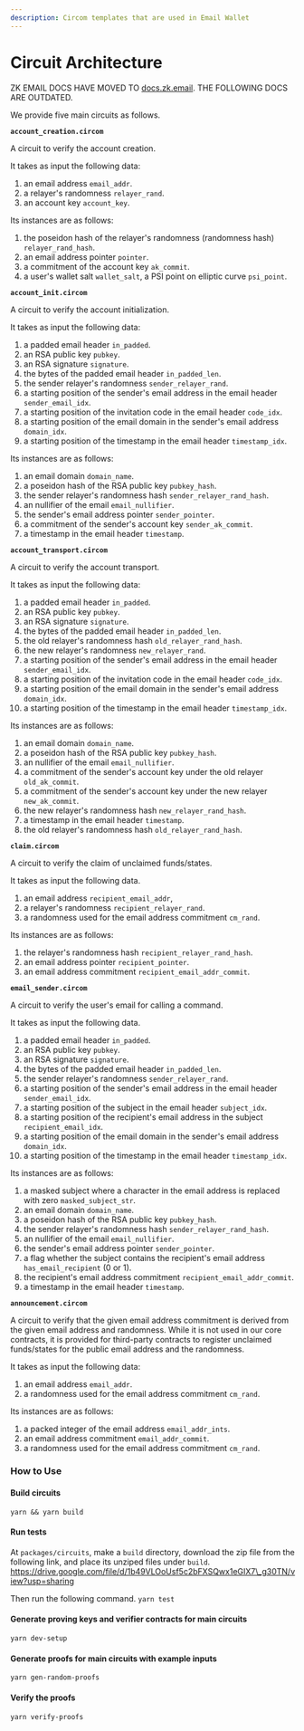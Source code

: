 ```yaml
---
description: Circom templates that are used in Email Wallet
---
```


# Circuit Architecture

ZK EMAIL DOCS HAVE MOVED TO [docs.zk.email](https://docs.zk.email). THE FOLLOWING DOCS ARE OUTDATED.

We provide five main circuits as follows.

**`account_creation.circom`**

A circuit to verify the account creation.

It takes as input the following data:

1. an email address `email_addr`.
2. a relayer's randomness `relayer_rand`.
3. an account key `account_key`.

Its instances are as follows:

1. the poseidon hash of the relayer's randomness (randomness hash) `relayer_rand_hash`.
2. an email address pointer `pointer`.
3. a commitment of the account key `ak_commit`.
4. a user's wallet salt `wallet_salt`, a PSI point on elliptic curve `psi_point`.

**`account_init.circom`**

A circuit to verify the account initialization.

It takes as input the following data:

1. a padded email header `in_padded`.
2. an RSA public key `pubkey`.
3. an RSA signature `signature`.
4. the bytes of the padded email header `in_padded_len`.
5. the sender relayer's randomness `sender_relayer_rand`.
6. a starting position of the sender's email address in the email header `sender_email_idx`.
7. a starting position of the invitation code in the email header `code_idx`.
8. a starting position of the email domain in the sender's email address `domain_idx`.
9. a starting position of the timestamp in the email header `timestamp_idx`.

Its instances are as follows:

1. an email domain `domain_name`.
2. a poseidon hash of the RSA public key `pubkey_hash`.
3. the sender relayer's randomness hash `sender_relayer_rand_hash`.
4. an nullifier of the email `email_nullifier`.
5. the sender's email address pointer `sender_pointer`.
6. a commitment of the sender's account key `sender_ak_commit`.
7. a timestamp in the email header `timestamp`.

**`account_transport.circom`**

A circuit to verify the account transport.

It takes as input the following data:

1. a padded email header `in_padded`.
2. an RSA public key `pubkey`.
3. an RSA signature `signature`.
4. the bytes of the padded email header `in_padded_len`.
5. the old relayer's randomness hash `old_relayer_rand_hash`.
6. the new relayer's randomness `new_relayer_rand`.
7. a starting position of the sender's email address in the email header `sender_email_idx`.
8. a starting position of the invitation code in the email header `code_idx`.
9. a starting position of the email domain in the sender's email address `domain_idx`.
10. a starting position of the timestamp in the email header `timestamp_idx`.

Its instances are as follows:

1. an email domain `domain_name`.
2. a poseidon hash of the RSA public key `pubkey_hash`.
3. an nullifier of the email `email_nullifier`.
4. a commitment of the sender's account key under the old relayer `old_ak_commit`.
5. a commitment of the sender's account key under the new relayer `new_ak_commit`.
6. the new relayer's randomness hash `new_relayer_rand_hash`.
7. a timestamp in the email header `timestamp`.
8. the old relayer's randomness hash `old_relayer_rand_hash`.

**`claim.circom`**

A circuit to verify the claim of unclaimed funds/states.

It takes as input the following data.

1. an email address `recipient_email_addr`,
2. a relayer's randomness `recipient_relayer_rand`.
3. a randomness used for the email address commitment `cm_rand`.

Its instances are as follows:

1. the relayer's randomness hash `recipient_relayer_rand_hash`.
2. an email address pointer `recipient_pointer`.
3. an email address commitment `recipient_email_addr_commit`.

**`email_sender.circom`**

A circuit to verify the user's email for calling a command.

It takes as input the following data.

1. a padded email header `in_padded`.
2. an RSA public key `pubkey`.
3. an RSA signature `signature`.
4. the bytes of the padded email header `in_padded_len`.
5. the sender relayer's randomness `sender_relayer_rand`.
6. a starting position of the sender's email address in the email header `sender_email_idx`.
7. a starting position of the subject in the email header `subject_idx`.
8. a starting position of the recipient's email address in the subject `recipient_email_idx`.
9. a starting position of the email domain in the sender's email address `domain_idx`.
10. a starting position of the timestamp in the email header `timestamp_idx`.

Its instances are as follows:

1. a masked subject where a character in the email address is replaced with zero `masked_subject_str`.
2. an email domain `domain_name`.
3. a poseidon hash of the RSA public key `pubkey_hash`.
4. the sender relayer's randomness hash `sender_relayer_rand_hash`.
5. an nullifier of the email `email_nullifier`.
6. the sender's email address pointer `sender_pointer`.
7. a flag whether the subject contains the recipient's email address `has_email_recipient` (0 or 1).
8. the recipient's email address commitment `recipient_email_addr_commit`.
9. a timestamp in the email header `timestamp`.

**`announcement.circom`**

A circuit to verify that the given email address commitment is derived from the given email address and randomness. While it is not used in our core contracts, it is provided for third-party contracts to register unclaimed funds/states for the public email address and the randomness.

It takes as input the following data:

1. an email address `email_addr`.
2. a randomness used for the email address commitment `cm_rand`.

Its instances are as follows:

1. a packed integer of the email address `email_addr_ints`.
2. an email address commitment `email_addr_commit`.
3. a randomness used for the email address commitment `cm_rand`.

### How to Use

#### Build circuits

`yarn && yarn build`

#### Run tests

At `packages/circuits`, make a `build` directory, download the zip file from the following link, and place its unziped files under `build`. https://drive.google.com/file/d/1b49VLOoUsf5c2bFXSQwx1eGIX7\_g30TN/view?usp=sharing

Then run the following command. `yarn test`

#### Generate proving keys and verifier contracts for main circuits

`yarn dev-setup`

#### Generate proofs for main circuits with example inputs

`yarn gen-random-proofs`

#### Verify the proofs

`yarn verify-proofs`

